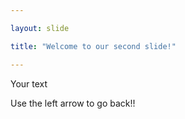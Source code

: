 ```yaml
---

layout: slide

title: "Welcome to our second slide!"

---
```


Your text

Use the left arrow to go back!!

